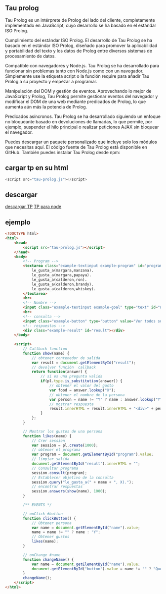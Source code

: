 ## Tau prolog

Tau Prolog es un intérprete de Prolog del lado del cliente, completamente implementado en JavaScript, cuyo desarrollo se ha basado en el estándar ISO Prolog.

Cumplimiento del estándar ISO Prolog. El desarrollo de Tau Prolog se ha basado en el estándar ISO Prolog, diseñado para promover la aplicabilidad y portabilidad del texto y los datos de Prolog entre diversos sistemas de procesamiento de datos.

Compatible con navegadores y Node.js. Tau Prolog se ha desarrollado para funcionar sin problemas tanto con Node.js como con un navegador. Simplemente use la etiqueta script o la función require para añadir Tau Prolog a su proyecto y empezar a programar.


Manipulación del DOM y gestión de eventos. Aprovechando lo mejor de JavaScript y Prolog, Tau Prolog permite gestionar eventos del navegador y modificar el DOM de una web mediante predicados de Prolog, lo que aumenta aún más la potencia de Prolog.

Predicados asíncronos. Tau Prolog se ha desarrollado siguiendo un enfoque no bloqueante basado en devoluciones de llamadas, lo que permite, por ejemplo, suspender el hilo principal o realizar peticiones AJAX sin bloquear el navegador.

Puedes descargar un paquete personalizado que incluye solo los módulos que necesitas aquí. El código fuente de Tau Prolog está disponible en GitHub. También puedes instalar Tau Prolog desde npm:

## cargar tp en su html

```js
<script src="tau-prolog.js"></script>
```

## descargar

[descargar TP](https://github.com/tau-prolog/tau-prolog)
[TP para node](https://www.npmjs.com/package/tau-prolog)

## ejemplo

```html
<!DOCTYPE html>
<html>
    <head>
        <script src="tau-prolog.js"></script>
    </head>
    <body>
        <!-- Program -->
        <textarea class="example-textinput example-program" id="program">
            le_gusta_a(margara,manzana).
            le_gusta_a(margara,papaya).
            le_gusta_a(calderon,ron).
            le_gusta_a(calderon,brandy).
            le_gusta_a(calderon,whiskey).
        </textarea>
        <br>
        <!-- Nombre -->
        <input class="example-textinput example-goal" type="text" id="name" onKeyup="changeName();" value="" placeholder="Introduzca el nombre" />
        <br>
        <!-- consulta -->
        <input class="example-button" type="button" value="Ver todos sus gustos" id="button" onClick="clickButton();" />
        <!-- respuestas -->
        <div class="example-result" id="result"></div>
    </body>
    
	<script>
        // Callback function
        function show(name) {
            // obtener contenedor de salida
            var result = document.getElementById("result");
            // devolver función  callback
            return function(answer) {
                // si es una pregunta valida
                if(pl.type.is_substitution(answer)) {
                    // obtener el valor del gusto
                    var food = answer.lookup("X");
                    // obtener el nombre de la persona
                    var person = name != "Y" ? name : answer.lookup("Y");
                    // mostrar respuesta
                    result.innerHTML = result.innerHTML + "<div>" + person + " gusta de " + food + "</div>";
                }
            };
        }

        // Mostrar los gustos de una persona
        function likes(name) {
            // Crer session
            var session = pl.create(1000);
            // obtener el programa
            var program = document.getElementById("program").value;
            // limpiar salida
            document.getElementById("result").innerHTML = "";
            // Consultar programa
            session.consult(program);
            // Establecer objetivo de la consulta
            session.query("le_gusta_a(" + name + ", X).");
            // encontrar respuestas
            session.answers(show(name), 1000);
        }

        /** EVENTS */

        // onClick #button
        function clickButton() {
            // Obtener persona
            var name = document.getElementById("name").value;
            name = name != "" ? name : "Y";
            // Obtener gustos
            likes(name);
        }

        // onChange #name
        function changeName() {
            var name = document.getElementById("name").value;
            document.getElementById("button").value = name != "" ? "Que le gusta a  " + name  + " ?" : "Ver todos los gustos";
        }
        changeName();
	</script>
</html>
```